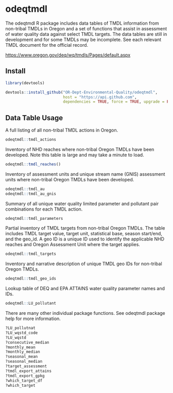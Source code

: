 # odeqtmdl

The odeqtmdl R package includes data tables of TMDL information from non-tribal 
TMDLs in Oregon and a set of functions that assist in assessment of water quality 
data against select TMDL targets. The data tables are still in development and 
for some TMDLs may be incomplete. See each relevant TMDL document 
for the official record.

https://www.oregon.gov/deq/wq/tmdls/Pages/default.aspx

## Install

```R
library(devtools)

devtools::install_github("OR-Dept-Environmental-Quality/odeqtmdl",
                         host = "https://api.github.com",
                         dependencies = TRUE, force = TRUE, upgrade = FALSE)
```

## Data Table Usage

A full listing of all non-tribal TMDL actions in Oregon.
```R
odeqtmdl::tmdl_actions
```

Inventory of NHD reaches where non-tribal Oregon TMDLs have been developed.
Note this table is large and may take a minute to load.
```R
odeqtmdl::tmdl_reaches()
```

Inventory of assessment units and unique stream name (GNIS) assessment units 
where non-tribal Oregon TMDLs have been developed. 
```R
odeqtmdl::tmdl_au
odeqtmdl::tmdl_au_gnis
```

Summary of all unique water quality limited parameter and pollutant pair 
combinations for each TMDL action.
```R
odeqtmdl::tmdl_parameters
```

Partial inventory of TMDL targets from non-tribal Oregon TMDLs. The table includes 
TMDL target value, target unit, statistical base, season start/end, and the 
geo_id. A geo ID is a unique ID used to identify the applicable NHD 
reaches and Oregon Assessment Unit where the target applies.
```R
odeqtmdl::tmdl_targets
```

Inventory and narrative description of unique TMDL geo IDs for non-tribal 
Oregon TMDLs.
```R
odeqtmdl::tmdl_geo_ids
```

Lookup table of DEQ and EPA ATTAINS water quality parameter names and IDs.
```R
odeqtmdl::LU_pollutant
```

There are many other individual package functions. See odeqtmdl package help 
for more information.
```R
?LU_pollutnat
?LU_wqstd_code
?LU_wqstd
?consecutive_median
?monthly_mean
?monthly_median
?seasonal_mean
?seasonal_median
?target_assessment
?tmdl_export_attains
?tmdl_export_gpkg
?which_target_df
?which_target
```
